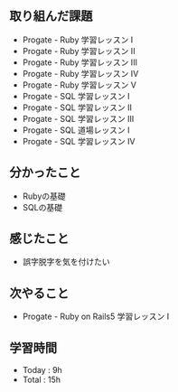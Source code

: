 ## 取り組んだ課題
- Progate - Ruby 学習レッスン I
- Progate - Ruby 学習レッスン II
- Progate - Ruby 学習レッスン III
- Progate - Ruby 学習レッスン IV
- Progate - Ruby 学習レッスン V
- Progate - SQL 学習レッスン I
- Progate - SQL 学習レッスン II
- Progate - SQL 学習レッスン III
- Progate - SQL 道場レッスン I
- Progate - SQL 学習レッスン IV
## 分かったこと
- Rubyの基礎
- SQLの基礎
## 感じたこと
- 誤字脱字を気を付けたい
## 次やること
- Progate - Ruby on Rails5 学習レッスン I
## 学習時間
- Today : 9h
- Total : 15h